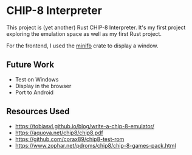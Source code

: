 # CHIP-8 Interpreter

This project is (yet another) Rust CHIP-8 Interpreter. It's my first project exploring the emulation space as well as my first Rust project.

For the frontend, I used the [minifb](https://github.com/emoon/rust_minifb) crate to display a window.

## Future Work
* Test on Windows
* Display in the browser
* Port to Android

## Resources Used
* https://tobiasvl.github.io/blog/write-a-chip-8-emulator/
* https://aquova.net/chip8/chip8.pdf
* https://github.com/corax89/chip8-test-rom
* https://www.zophar.net/pdroms/chip8/chip-8-games-pack.html
